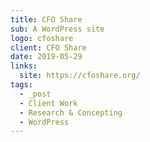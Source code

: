 ```yaml
---
title: CFO Share
sub: A WordPress site
logo: cfoshare
client: CFO Share
date: 2019-05-29
links:
  site: https://cfoshare.org/
tags:
  - _post
  - Client Work
  - Research & Concepting
  - WordPress
---
```



